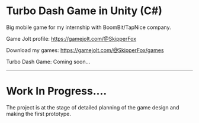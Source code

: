# Turbo Dash Game in Unity (C\#)
Big mobile game for my internship with BoomBit/TapNice company.

Game Jolt profile: https://gamejolt.com/@SkipperFox

Download my games: https://gamejolt.com/@SkipperFox/games

Turbo Dash Game: Coming soon...

---

# Work In Progress....

The project is at the stage of detailed planning of the game design and making the first prototype.
